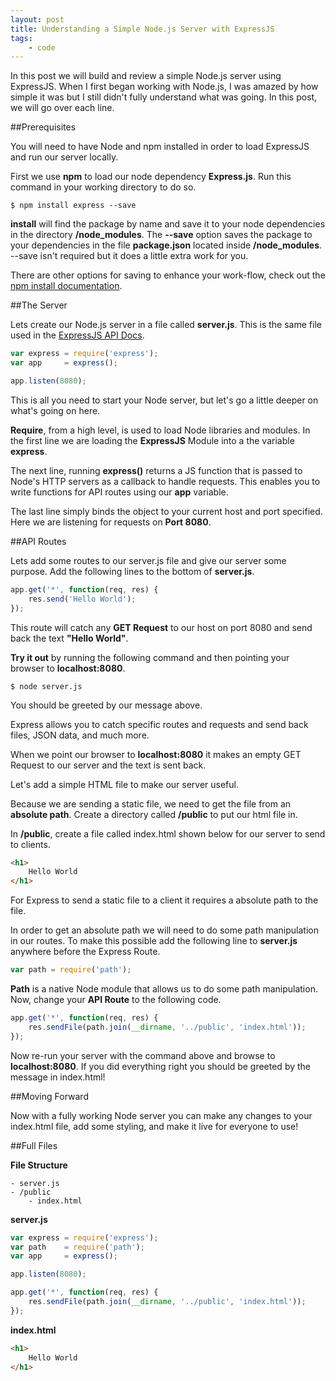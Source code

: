 ```yaml
---
layout: post
title: Understanding a Simple Node.js Server with ExpressJS
tags: 
    - code 
---
```


In this post we will build and review a simple Node.js server using ExpressJS. When I first began working with Node.js, I was amazed by how simple it was but I still didn't fully understand what was going. In this post, we will go over each line.

##Prerequisites

You will need to have Node and npm installed in order to load ExpressJS and run our server locally.

First we use **npm** to load our node dependency **Express.js**. Run this command in your working directory to do so.

```
$ npm install express --save
```

**install** will find the package by name and save it to your node dependencies in the directory **/node_modules**. The **--save** option saves the package to your dependencies in the file **package.json** located inside **/node_modules**. --save isn't required but it does a little extra work for you.

There are other options for saving to enhance your work-flow, check out the [npm install documentation](https://docs.npmjs.com/cli/install).

##The Server

Lets create our Node.js server in a file called **server.js**. This is the same file used in the [ExpressJS API Docs](http://expressjs.com/API.html).

```javascript
var express = require('express');
var app 	= express();

app.listen(8080);
```

This is all you need to start your Node server, but let's go a little deeper on what's going on here.

**Require**, from a high level, is used to load Node libraries and modules. In the first line we are loading the **ExpressJS** Module into a the variable **express**.

The next line, running **express()** returns a JS function that is passed to Node's HTTP servers as a callback to handle requests. This enables you to write functions for API routes using our **app** variable.

The last line simply binds the object to your current host and port specified. Here we are listening for requests on **Port 8080**.

##API Routes

Lets add some routes to our server.js file and give our server some purpose. Add the following lines to the bottom of **server.js**.

```javascript
app.get('*', function(req, res) {
	res.send('Hello World');
});
```

This route will catch any **GET Request** to our host on port 8080 and send back the text **"Hello World"**. 

**Try it out** by running the following command and then pointing your browser to **localhost:8080**.

```
$ node server.js
```

You should be greeted by our message above.

Express allows you to catch specific routes and requests and send back files, JSON data, and much more.

When we point our browser to **localhost:8080** it makes an empty GET Request to our server and the text is sent back. 

Let's add a simple HTML file to make our server useful. 

Because we are sending a static file, we need to get the file from an **absolute path**. Create a directory called **/public** to put our html file in. 

In **/public**, create a file called index.html shown below for our server to send to clients.

```html
<h1>
	Hello World 
</h1>
```

For Express to send a static file to a client it requires a absolute path to the file.

In order to get an absolute path we will need to do some path manipulation in our routes. To make this possible add the following line to **server.js** anywhere before the Express Route.

```javascript
var path = require('path');
```

**Path** is a native Node module that allows us to do some path manipulation. Now, change your **API Route** to the following code.

```javascript
app.get('*', function(req, res) {
	res.sendFile(path.join(__dirname, '../public', 'index.html'));
});
```

Now re-run your server with the command above and browse to **localhost:8080**. If you did everything right you should be greeted by the message in index.html!

##Moving Forward

Now with a fully working Node server you can make any changes to your index.html file, add some styling, and make it live for everyone to use!

##Full Files

**File Structure**

```
- server.js
- /public
	- index.html
```

**server.js**

```javascript
var express = require('express');
var path 	= require('path');
var app 	= express();

app.listen(8080);

app.get('*', function(req, res) {
	res.sendFile(path.join(__dirname, '../public', 'index.html'));
});
```

**index.html**

```html
<h1>
	Hello World 
</h1>
```




